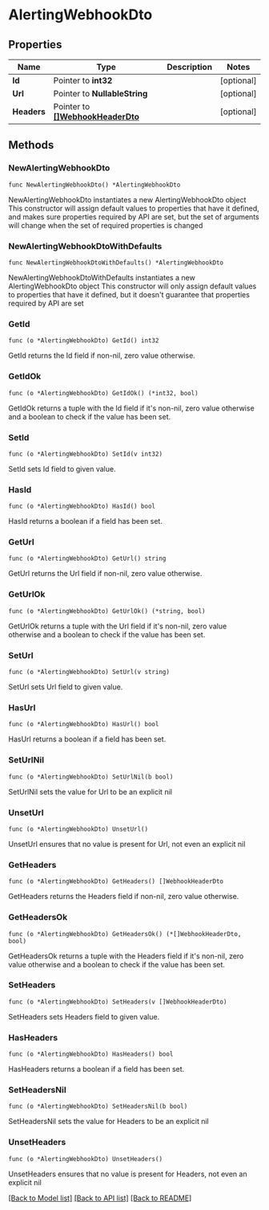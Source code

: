 # AlertingWebhookDto

## Properties

Name | Type | Description | Notes
------------ | ------------- | ------------- | -------------
**Id** | Pointer to **int32** |  | [optional] 
**Url** | Pointer to **NullableString** |  | [optional] 
**Headers** | Pointer to [**[]WebhookHeaderDto**](WebhookHeaderDto.md) |  | [optional] 

## Methods

### NewAlertingWebhookDto

`func NewAlertingWebhookDto() *AlertingWebhookDto`

NewAlertingWebhookDto instantiates a new AlertingWebhookDto object
This constructor will assign default values to properties that have it defined,
and makes sure properties required by API are set, but the set of arguments
will change when the set of required properties is changed

### NewAlertingWebhookDtoWithDefaults

`func NewAlertingWebhookDtoWithDefaults() *AlertingWebhookDto`

NewAlertingWebhookDtoWithDefaults instantiates a new AlertingWebhookDto object
This constructor will only assign default values to properties that have it defined,
but it doesn't guarantee that properties required by API are set

### GetId

`func (o *AlertingWebhookDto) GetId() int32`

GetId returns the Id field if non-nil, zero value otherwise.

### GetIdOk

`func (o *AlertingWebhookDto) GetIdOk() (*int32, bool)`

GetIdOk returns a tuple with the Id field if it's non-nil, zero value otherwise
and a boolean to check if the value has been set.

### SetId

`func (o *AlertingWebhookDto) SetId(v int32)`

SetId sets Id field to given value.

### HasId

`func (o *AlertingWebhookDto) HasId() bool`

HasId returns a boolean if a field has been set.

### GetUrl

`func (o *AlertingWebhookDto) GetUrl() string`

GetUrl returns the Url field if non-nil, zero value otherwise.

### GetUrlOk

`func (o *AlertingWebhookDto) GetUrlOk() (*string, bool)`

GetUrlOk returns a tuple with the Url field if it's non-nil, zero value otherwise
and a boolean to check if the value has been set.

### SetUrl

`func (o *AlertingWebhookDto) SetUrl(v string)`

SetUrl sets Url field to given value.

### HasUrl

`func (o *AlertingWebhookDto) HasUrl() bool`

HasUrl returns a boolean if a field has been set.

### SetUrlNil

`func (o *AlertingWebhookDto) SetUrlNil(b bool)`

 SetUrlNil sets the value for Url to be an explicit nil

### UnsetUrl
`func (o *AlertingWebhookDto) UnsetUrl()`

UnsetUrl ensures that no value is present for Url, not even an explicit nil
### GetHeaders

`func (o *AlertingWebhookDto) GetHeaders() []WebhookHeaderDto`

GetHeaders returns the Headers field if non-nil, zero value otherwise.

### GetHeadersOk

`func (o *AlertingWebhookDto) GetHeadersOk() (*[]WebhookHeaderDto, bool)`

GetHeadersOk returns a tuple with the Headers field if it's non-nil, zero value otherwise
and a boolean to check if the value has been set.

### SetHeaders

`func (o *AlertingWebhookDto) SetHeaders(v []WebhookHeaderDto)`

SetHeaders sets Headers field to given value.

### HasHeaders

`func (o *AlertingWebhookDto) HasHeaders() bool`

HasHeaders returns a boolean if a field has been set.

### SetHeadersNil

`func (o *AlertingWebhookDto) SetHeadersNil(b bool)`

 SetHeadersNil sets the value for Headers to be an explicit nil

### UnsetHeaders
`func (o *AlertingWebhookDto) UnsetHeaders()`

UnsetHeaders ensures that no value is present for Headers, not even an explicit nil

[[Back to Model list]](../README.md#documentation-for-models) [[Back to API list]](../README.md#documentation-for-api-endpoints) [[Back to README]](../README.md)


